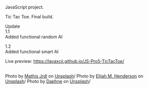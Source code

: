 JavaScript project. 

Tic Tac Toe. Final build.<br />

Update<br />
1.1<br />
Added functional random AI<br />

1.2<br />
Added functional smart AI<br />

Live preview:
https://lavaxcii.github.io/JS-Pro5-TicTacToe/<br />
<br />

Photo by <a href="https://unsplash.com/@mtsjrdl?utm_source=unsplash&utm_medium=referral&utm_content=creditCopyText">Mathis Jrdl</a> on <a href="https://unsplash.com/?utm_source=unsplash&utm_medium=referral&utm_content=creditCopyText">Unsplash</a>/
Photo by <a href="https://unsplash.com/@elijahhenderson?utm_source=unsplash&utm_medium=referral&utm_content=creditCopyText">Elijah M. Henderson</a> on <a href="https://unsplash.com/?utm_source=unsplash&utm_medium=referral&utm_content=creditCopyText">Unsplash</a>/
Photo by <a href="https://unsplash.com/@d_iona?utm_source=unsplash&utm_medium=referral&utm_content=creditCopyText">Daphne</a> on <a href="https://unsplash.com/?utm_source=unsplash&utm_medium=referral&utm_content=creditCopyText">Unsplash</a>/
